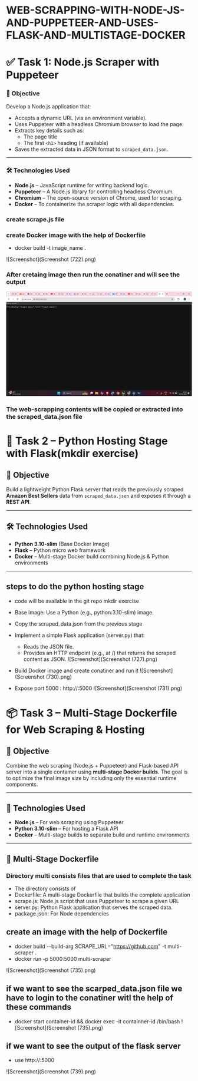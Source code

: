 # WEB-SCRAPPING-WITH-NODE-JS-AND-PUPPETEER-AND-USES-FLASK-AND-MULTISTAGE-DOCKER

# ✅ Task 1: Node.js Scraper with Puppeteer

### 🎯 Objective

Develop a Node.js application that:

- Accepts a dynamic URL (via an environment variable).
- Uses Puppeteer with a headless Chromium browser to load the page.
- Extracts key details such as:
  - The page title
  - The first `<h1>` heading (if available)
- Saves the extracted data in JSON format to `scraped_data.json`.

---

### 🛠️ Technologies Used

- **Node.js** – JavaScript runtime for writing backend logic.
- **Puppeteer** – A Node.js library for controlling headless Chromium.
- **Chromium** – The open-source version of Chrome, used for scraping.
- **Docker** – To containerize the scraper logic with all dependencies.

### create scrape.js file 
### create Docker image with the help of Dockerfile
- docker build -t image_name .

![Screenshot](Screenshot (722).png)

### After cretaing image then run the conatiner and will see the output
![Screenshot](https://github.com/Venkata-123kalla/WEB-SCRAPPING-WITH-NODE-JS-AND-PUPPETEER-AND-USES-FLASK-AND-MULTISTAGE-DOCKER/blob/master/Screenshot%20(731).png?raw=true)

### The web-scrapping contents will be copied or extracted into the scraped_data.json file


# 🐍 Task 2 – Python Hosting Stage with Flask(mkdir exercise)

## 📌 Objective

Build a lightweight Python Flask server that reads the previously scraped **Amazon Best Sellers** data from `scraped_data.json` and exposes it through a **REST API**.

---

## 🛠️ Technologies Used

- **Python 3.10-slim** (Base Docker Image)
- **Flask** – Python micro web framework
- **Docker** – Multi-stage Docker build combining Node.js & Python environments

---

## steps to do the python hosting stage
- code will be available in the  git repo mkdir exercise
- Base image: Use a Python (e.g., python:3.10-slim) image.
- Copy the scraped_data.json from the previous stage
- Implement a simple Flask application (server.py) that: 
  - Reads the JSON file. 
  - Provides an HTTP endpoint (e.g., at /) that returns the scraped content as JSON. 
![Screenshot](Screenshot (727).png)

- Build Docker image and create conatiner and run it
![Screenshot](Screenshot (730).png)

- Expose port 5000 : http://<public-ip-ec2>:5000
![Screenshot](Screenshot (731).png)

 
# 📦 Task 3 – Multi-Stage Dockerfile for Web Scraping & Hosting

## 🎯 Objective

Combine the web scraping (Node.js + Puppeteer) and Flask-based API server into a single container using **multi-stage Docker builds**. The goal is to optimize the final image size by including only the essential runtime components.

---

## 🧰 Technologies Used

- **Node.js** – For web scraping using Puppeteer
- **Python 3.10-slim** – For hosting a Flask API
- **Docker** – Multi-stage builds to separate build and runtime environments

---

## 🔀 Multi-Stage Dockerfile

### Directory multi consists files that are used to complete the task
- The directory consists of 
- Dockerfile: A multi-stage Dockerfile that builds the complete application
- scrape.js: Node.js script that uses Puppeteer to scrape a given URL
- server.py: Python Flask application that serves the scraped data. 
- package.json: For Node dependencies

## create an image with the help of Dockerfile
- docker build --build-arg SCRAPE_URL="https://github.com" -t multi-scraper .
- docker run -p 5000:5000 multi-scraper


![Screenshot](Screenshot (735).png)

## if we want to see the scarped_data.json file we have to login to the conatiner witl the help of these commands
- docker start container-id && docker exec -it containner-id /bin/bash
![Screenshot](Screenshot (735).png)

## if we want to see the output of the flask server
- use http://<public-ip-ec2>:5000

![Screenshot](Screenshot (739).png)



